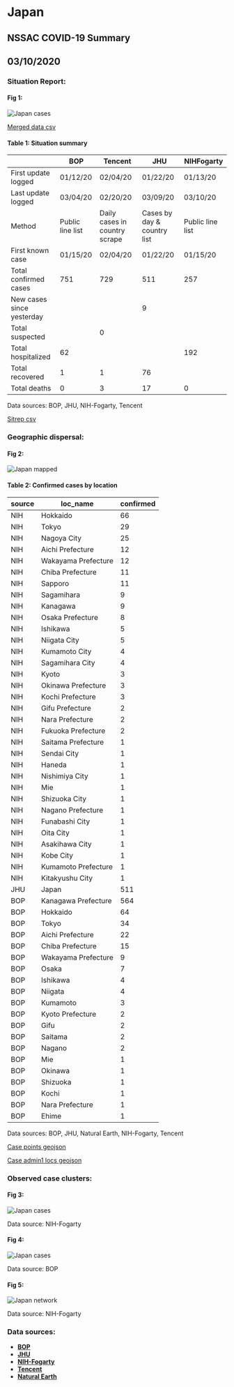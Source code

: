 # Japan
## NSSAC COVID-19 Summary
## 03/10/2020



### Situation Report:
#### Fig 1:
![Japan cases](../merged_histories/Japan_merged_histories.png)

[Merged data csv](https://github.com/SchlittDataSci/SchlittDataSci.github.io/blob/master/data/tables/Japan_merged_daily.csv)

#### Table 1: Situation summary


|                           | BOP              | Tencent                       | JHU                         | NIHFogarty       |
|---------------------------|------------------|-------------------------------|-----------------------------|------------------|
| First update logged       | 01/12/20         | 02/04/20                      | 01/22/20                    | 01/13/20         |
| Last update logged        | 03/04/20         | 02/20/20                      | 03/09/20                    | 03/10/20         |
| Method                    | Public line list | Daily cases in country scrape | Cases by day & country list | Public line list |
| First known case          | 01/15/20         | 02/04/20                      | 01/22/20                    | 01/15/20         |
| Total confirmed cases     | 751              | 729                           | 511                         | 257              |
| New cases since yesterday |                  |                               | 9                           |                  |
| Total suspected           |                  | 0                             |                             |                  |
| Total hospitalized        | 62               |                               |                             | 192              |
| Total recovered           | 1                | 1                             | 76                          |                  |
| Total deaths              | 0                | 3                             | 17                          | 0                |

Data sources: BOP, JHU, NIH-Fogarty, Tencent


[Sitrep csv](https://github.com/SchlittDataSci/SchlittDataSci.github.io/blob/master/data/tables/Japan_sitrep.csv)

### Geographic dispersal:
#### Fig 2:
![Japan mapped](../case_locs/Japan_case_locs.png)

#### Table 2: Confirmed cases by location


| source   | loc_name            |   confirmed |
|----------|---------------------|-------------|
| NIH      | Hokkaido            |          66 |
| NIH      | Tokyo               |          29 |
| NIH      | Nagoya City         |          25 |
| NIH      | Aichi Prefecture    |          12 |
| NIH      | Wakayama Prefecture |          12 |
| NIH      | Chiba Prefecture    |          11 |
| NIH      | Sapporo             |          11 |
| NIH      | Sagamihara          |           9 |
| NIH      | Kanagawa            |           9 |
| NIH      | Osaka Prefecture    |           8 |
| NIH      | Ishikawa            |           5 |
| NIH      | Niigata City        |           5 |
| NIH      | Kumamoto City       |           4 |
| NIH      | Sagamihara City     |           4 |
| NIH      | Kyoto               |           3 |
| NIH      | Okinawa Prefecture  |           3 |
| NIH      | Kochi Prefecture    |           3 |
| NIH      | Gifu Prefecture     |           2 |
| NIH      | Nara Prefecture     |           2 |
| NIH      | Fukuoka Prefecture  |           2 |
| NIH      | Saitama Prefecture  |           1 |
| NIH      | Sendai City         |           1 |
| NIH      | Haneda              |           1 |
| NIH      | Nishimiya City      |           1 |
| NIH      | Mie                 |           1 |
| NIH      | Shizuoka City       |           1 |
| NIH      | Nagano Prefecture   |           1 |
| NIH      | Funabashi City      |           1 |
| NIH      | Oita City           |           1 |
| NIH      | Asakihawa City      |           1 |
| NIH      | Kobe City           |           1 |
| NIH      | Kumamoto Prefecture |           1 |
| NIH      | Kitakyushu City     |           1 |
| JHU      | Japan               |         511 |
| BOP      | Kanagawa Prefecture |         564 |
| BOP      | Hokkaido            |          64 |
| BOP      | Tokyo               |          34 |
| BOP      | Aichi Prefecture    |          22 |
| BOP      | Chiba Prefecture    |          15 |
| BOP      | Wakayama Prefecture |           9 |
| BOP      | Osaka               |           7 |
| BOP      | Ishikawa            |           4 |
| BOP      | Niigata             |           4 |
| BOP      | Kumamoto            |           3 |
| BOP      | Kyoto Prefecture    |           2 |
| BOP      | Gifu                |           2 |
| BOP      | Saitama             |           2 |
| BOP      | Nagano              |           2 |
| BOP      | Mie                 |           1 |
| BOP      | Okinawa             |           1 |
| BOP      | Shizuoka            |           1 |
| BOP      | Kochi               |           1 |
| BOP      | Nara Prefecture     |           1 |
| BOP      | Ehime               |           1 |

Data sources: BOP, JHU, Natural Earth, NIH-Fogarty, Tencent


[Case points geojson](https://github.com/SchlittDataSci/SchlittDataSci.github.io/blob/master/data/shapes/Japan_case_locs.geojson)

[Case admin1 locs geojson](https://github.com/SchlittDataSci/SchlittDataSci.github.io/blob/master/data/shapes/Japan_admin1_locs.geojson)

### Observed case clusters:
#### Fig 3:
![Japan cases](../cluster_analysis/Japan_imported_cases_NIHFogarty.png)



Data source: NIH-Fogarty


#### Fig 4:
![Japan cases](../cluster_analysis/Japan_imported_cases_BOP.png)



Data source: BOP


#### Fig 5:
![Japan network](../autochthonous_networks/Japan_network.png)



Data source: NIH-Fogarty


### Data sources:
* **[BOP](https://github.com/beoutbreakprepared/nCoV2019)**
* **[JHU](https://github.com/CSSEGISandData/COVID-19)** 
* **[NIH-Fogarty](https://docs.google.com/spreadsheets/d/1jS24DjSPVWa4iuxuD4OAXrE3QeI8c9BC1hSlqr-NMiU/edit#gid=1187587451)** 
* **[Tencent](https://news.qq.com/zt2020/page/feiyan.htm)**
* **[Natural Earth](https://www.naturalearthdata.com/forums/forum/natural-earth-map-data/cultural-vectors/admin-1-states-provinces-and-their-boundaries/)**

<!-- Global site tag (gtag.js) - Google Analytics -->
<script async src="https://www.googletagmanager.com/gtag/js?id=UA-158816269-1"></script>
<script>
  window.dataLayer = window.dataLayer || [];
  function gtag(){dataLayer.push(arguments);}
  gtag('js', new Date());

  gtag('config', 'UA-158816269-1');
</script>